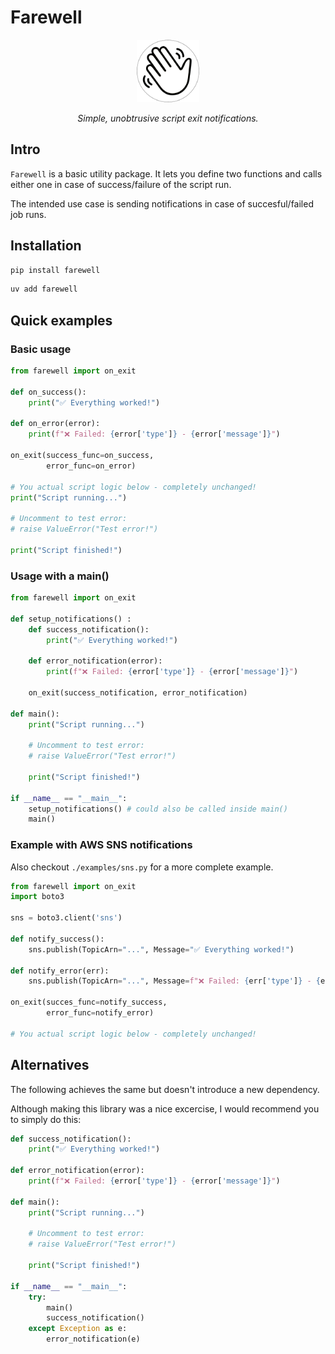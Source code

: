 # Farewell

<p align="center">
    <a href="https://dmschauer.github.io/farewell">
        <img src="img/farewell_icon_white_border.png" style="padding: 0px 10px; width: 100px;"/>
    </a>
</p>
<p align="center">
    <em>
    Simple, unobtrusive script exit notifications.
    </em>
</p>

## Intro

`Farewell` is a basic utility package. It lets you define two functions and calls either one in case of success/failure of the script run.

The intended use case is sending notifications in case of succesful/failed job runs.


## Installation

```python
pip install farewell
```

```python
uv add farewell
```

## Quick examples

### Basic usage

```python
from farewell import on_exit

def on_success():
    print("✅ Everything worked!")

def on_error(error):
    print(f"❌ Failed: {error['type']} - {error['message']}")

on_exit(success_func=on_success,
        error_func=on_error)

# You actual script logic below - completely unchanged!
print("Script running...")

# Uncomment to test error:
# raise ValueError("Test error!")

print("Script finished!")
```

### Usage with a main()

```python
from farewell import on_exit

def setup_notifications() :
    def success_notification():
        print("✅ Everything worked!")
    
    def error_notification(error):
        print(f"❌ Failed: {error['type']} - {error['message']}")

    on_exit(success_notification, error_notification)

def main():
    print("Script running...")
    
    # Uncomment to test error:
    # raise ValueError("Test error!")
    
    print("Script finished!")

if __name__ == "__main__":
    setup_notifications() # could also be called inside main()
    main()
```

### Example with AWS SNS notifications

Also checkout `./examples/sns.py` for a more complete example.

```python
from farewell import on_exit
import boto3

sns = boto3.client('sns')

def notify_success():
    sns.publish(TopicArn="...", Message="✅ Everything worked!")

def notify_error(err):
    sns.publish(TopicArn="...", Message=f"❌ Failed: {err['type']} - {err['message']}")

on_exit(succes_func=notify_success,
        error_func=notify_error)

# You actual script logic below - completely unchanged!
```

## Alternatives

The following achieves the same but doesn't introduce a new dependency.

Although making this library was a nice excercise, I would recommend you to simply do this:

```python
def success_notification():
    print("✅ Everything worked!")

def error_notification(error):
    print(f"❌ Failed: {error['type']} - {error['message']}")

def main():
    print("Script running...")
    
    # Uncomment to test error:
    # raise ValueError("Test error!")
    
    print("Script finished!")

if __name__ == "__main__":
    try:
        main()
        success_notification()
    except Exception as e:
        error_notification(e)
```
